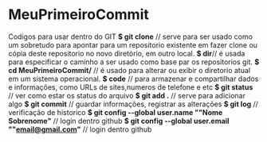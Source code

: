 # MeuPrimeiroCommit
Codigos para usar dentro do GIT
**$ git clone** // serve para ser usado como um sobretudo para apontar para um repositorio existente em fazer clone ou cópia deste repositorio no novo diretório, em outro local.
**$ dir**// é usada para especificar o caminho a ser usado como base par os repositorios git.
**$ cd MeuPrimeiroCommit/** // é usado para alterar ou exibir o diretorio atual em um sistema operacional.
**$ code** // para armazenar e compartilhar dados e informações, como URLs de sites,numeros de telefone e etc
**$ git status** //  ver como estar os status do arquivo
**$ git add .**	// serve para adicionar algo
**$ git commit** // guardar informações, registrar as alterações
**$ git log** // verificação de historico
**$ git config --global user.name ""Nome Sobrenome"** // login dentro github
**$ git config --global user.email ""email@gmail.com"** // login dentro github